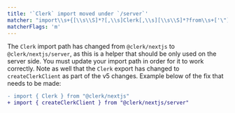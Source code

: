 ```yaml
---
title: '`Clerk` import moved under `/server`'
matcher: "import\\s+{[\\s\\S]*?[,\\s]Clerk[,\\s][\\s\\S]*?from\\s+['\"]@clerk\\/nextjs[\\s\\S]*?['\"]"
matcherFlags: 'm'
---
```


The `Clerk` import path has changed from `@clerk/nextjs` to `@clerk/nextjs/server`, as this is a helper that should be only used on the server side. You must update your import path in order for it to work correctly. Note as well that the `Clerk` export has changed to `createClerkClient` as part of the v5 changes. Example below of the fix that needs to be made:

```diff
- import { Clerk } from "@clerk/nextjs"
+ import { createClerkClient } from "@clerk/nextjs/server"
```
